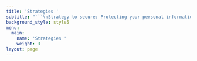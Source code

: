 ```yaml
---
title: 'Strategies '
subtitle: "```\nStrategy to secure: Protecting your personal information can reduce risk about my venture. There are different strategies to secure my business:\n```\n\n•\t_Encrypt data._\n\n_•\tKeep password private._\n\n_•\tKeeping all devices secure._\n\n_•\tInstall an alarm system and security cameras._ \n\n_Strategy to serve: When my organisation creating any new product or app, I will make some better products which can be done by testing, that validates feasibility of my application or product. Another way to serve strategy is MVP (minimal viable product) technique, which means developing an app with sufficient features at reasonable price to satisfy my all users. By doing this, more and more customers attract towards my venture and definitely I will provide best services behave on these._ \n\n_Strategy to retain: I will provide guidance on tips and better strategies for improving customer retention. We will quickly understand the problems of customers and find the effective way to solve them._"
background_style: style5
menu:
  main:
    name: 'Strategies '
    weight: 3
layout: page
---
```


